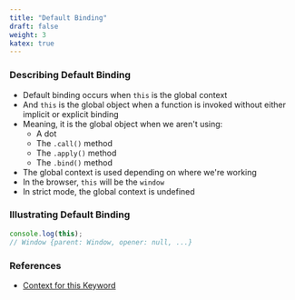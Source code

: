 ```yaml
---
title: "Default Binding"
draft: false
weight: 3
katex: true
---
```


### Describing Default Binding
- Default binding occurs when `this` is the global context
- And `this` is the global object when a function is invoked without either implicit or explicit binding
- Meaning, it is the global object when we aren't using:
	- A dot
	- The `.call()` method
	- The `.apply()` method
	- The `.bind()` method
- The global context is used depending on where we're working
- In the browser, `this` will be the `window`
- In strict mode, the global context is undefined

### Illustrating Default Binding
```js
console.log(this);
// Window {parent: Window, opener: null, ...}
```

### References
- [Context for this Keyword](https://gist.github.com/zcaceres/2a4ac91f9f42ec0ef9cd0d18e4e71262)

